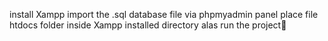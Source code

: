install Xampp
import the .sql database file via phpmyadmin panel
place file htdocs folder inside Xampp installed directory
alas run the project🙌
